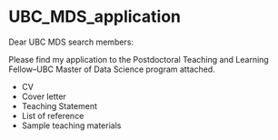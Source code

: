 # UBC_MDS_application
Dear UBC MDS search members:

Please find my application to the Postdoctoral Teaching and Learning Fellow–UBC Master of Data Science program attached.
* CV
* Cover letter
* Teaching Statement
* List of reference
* Sample teaching materials
